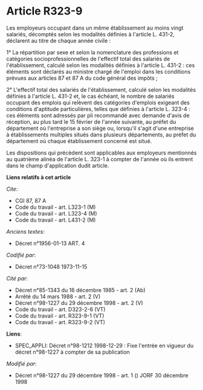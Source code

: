 # Article R323-9

Les employeurs occupant dans un même établissement au moins vingt salariés, décomptés selon les modalités définies à
l'article L. 431-2, déclarent au titre de chaque année civile :

1° La répartition par sexe et selon la nomenclature des professions et catégories socioprofessionnelles de l'effectif total
des salariés de l'établissement, calculé selon les modalités définies à l'article L. 431-2 : ces éléments sont déclarés au
ministre chargé de l'emploi dans les conditions prévues aux articles 87 et 87 A du code général des impôts ;

2° L'effectif total des salariés de l'établissement, calculé selon les modalités définies à l'article L. 431-2 et, le cas
échéant, le nombre de salariés occupant des emplois qui relèvent des catégories d'emplois exigeant des conditions d'aptitude
particulières, telles que définies à l'article L. 323-4 : ces éléments sont adressés par pli recommandé avec demande d'avis
de réception, au plus tard le 15 février de l'année suivante, au préfet du département où l'entreprise a son siège ou,
lorsqu'il s'agit d'une entreprise à établissements multiples situés dans plusieurs départements, au préfet du département où
chaque établissement concerné est situé.

Les dispositions qui précèdent sont applicables aux employeurs mentionnés au quatrième alinéa de l'article L. 323-1 à compter
de l'année où ils entrent dans le champ d'application dudit article.

**Liens relatifs à cet article**

_Cite_:

  - CGI 87, 87 A
  - Code du travail - art. L323-1 (M)
  - Code du travail - art. L323-4 (M)
  - Code du travail - art. L431-2 (M)

_Anciens textes_:

  - Décret n°1956-01-13 ART. 4

_Codifié par_:

  - Décret n°73-1048 1973-11-15

_Cité par_:

  - Décret n°85-1343 du 16 décembre 1985 - art. 2 (Ab)
  - Arrêté du 14 mars 1988 - art. 2 (V)
  - Décret n°98-1227 du 29 décembre 1998 - art. 2 (V)
  - Code du travail - art. D323-2-6 (VT)
  - Code du travail - art. R323-9-1 (VT)
  - Code du travail - art. R323-9-2 (VT)

**Liens**:

  - SPEC_APPLI: Décret n°98-1212 1998-12-29 : Fixe l'entrée en vigueur du décret n°98-1227 à compter de sa publication

_Modifié par_:

  - Décret n°98-1227 du 29 décembre 1998 - art. 1 () JORF 30 décembre 1998
